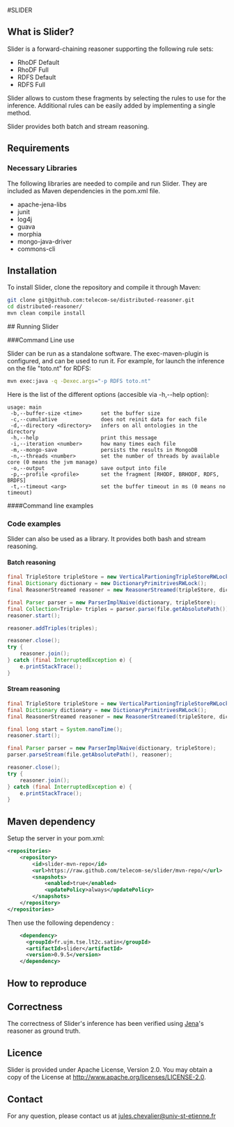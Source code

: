 #SLIDER

## What is Slider?

Slider is a forward-chaining reasoner supporting the following rule sets:

 - RhoDF Default
 - RhoDF Full
 - RDFS Default
 - RDFS Full

Slider allows to custom these fragments by selecting the rules to use for the inference.
Additional rules can be easily added by implementing a single method.

Slider provides both batch and stream reasoning.

## Requirements

### Necessary Libraries

The following libraries are needed to compile and run Slider.
They are included as Maven dependencies in the pom.xml file.

 - apache-jena-libs
 - junit
 - log4j
 - guava
 - morphia
 - mongo-java-driver
 - commons-cli

## Installation

To install Slider, clone the repository and compile it through Maven:

```bash
git clone git@github.com:telecom-se/distributed-reasoner.git
cd distributed-reasoner/
mvn clean compile install
```

## Running Slider

###Command Line use

Slider can be run as a standalone software.
The exec-maven-plugin is configured, and can be used to run it.
For example, for launch the inference on the file "toto.nt" for RDFS:
```bash
mvn exec:java -q -Dexec.args="-p RDFS toto.nt"
```

Here is the list of the different options (accesible via -h,--help option):
```
usage: main
 -b,--buffer-size <time>      set the buffer size
 -c,--cumulative              does not reinit data for each file
 -d,--directory <directory>   infers on all ontologies in the directory
 -h,--help                    print this message
 -i,--iteration <number>      how many times each file
 -m,--mongo-save              persists the results in MongoDB
 -n,--threads <number>        set the number of threads by available core (0 means the jvm manage)
 -o,--output                  save output into file
 -p,--profile <profile>       set the fragment [RHODF, BRHODF, RDFS, BRDFS]
 -t,--timeout <arg>           set the buffer timeout in ms (0 means no timeout)
```

####Command line examples

### Code examples

Slider can also be used as a library.
It provides both bash and stream reasoning.

#### Batch reasoning
```Java
final TripleStore tripleStore = new VerticalPartioningTripleStoreRWLock();
final Dictionary dictionary = new DictionaryPrimitrivesRWLock();
final ReasonerStreamed reasoner = new ReasonerStreamed(tripleStore, dictionary, ReasonerProfile.RDFS);

final Parser parser = new ParserImplNaive(dictionary, tripleStore);
final Collection<Triple> triples = parser.parse(file.getAbsolutePath());
reasoner.start();

reasoner.addTriples(triples);

reasoner.close();
try {
    reasoner.join();
} catch (final InterruptedException e) {
    e.printStackTrace();
}
```

#### Stream reasoning
```Java
final TripleStore tripleStore = new VerticalPartioningTripleStoreRWLock();
final Dictionary dictionary = new DictionaryPrimitrivesRWLock();
final ReasonerStreamed reasoner = new ReasonerStreamed(tripleStore, dictionary, ReasonerProfile.RDFS);

final long start = System.nanoTime();
reasoner.start();

final Parser parser = new ParserImplNaive(dictionary, tripleStore);
parser.parseStream(file.getAbsolutePath(), reasoner);

reasoner.close();
try {
    reasoner.join();
} catch (final InterruptedException e) {
    e.printStackTrace();
}
```

## Maven dependency

Setup the server in your pom.xml:

```xml
<repositories>
    <repository>
        <id>slider-mvn-repo</id>
        <url>https://raw.github.com/telecom-se/slider/mvn-repo/</url>
        <snapshots>
            <enabled>true</enabled>
            <updatePolicy>always</updatePolicy>
        </snapshots>
    </repository>
</repositories>
```

Then use the following dependency :

```xml
    <dependency>
      <groupId>fr.ujm.tse.lt2c.satin</groupId>
      <artifactId>slider</artifactId>
      <version>0.9.5</version>
    </dependency>
```

## How to reproduce

## Correctness

The correctness of Slider's inference has been verified using [Jena](https://jena.apache.org/documentation/inference/index.html)'s reasoner as ground truth.

## Licence

Slider is provided under Apache License, Version 2.0.
You may obtain a copy of the License at http://www.apache.org/licenses/LICENSE-2.0.

## Contact

For any question, please contact us at jules.chevalier@univ-st-etienne.fr